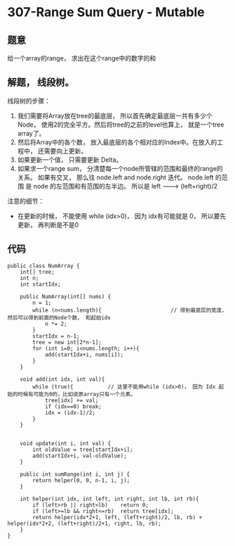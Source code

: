 # 307-Range Sum Query - Mutable
## 题意
给一个array的range， 求出在这个range中的数字的和

## 解题， 线段树。
线段树的步骤：

1. 我们需要将Array放在tree的最底层， 所以首先确定最底层一共有多少个Node， 使用2的完全平方。然后将tree的之前的level也算上， 就是一个tree array了。
2. 然后将Array中的各个数， 放入最底层的各个相对应的Index中。在放入的工程中， 还需要向上更新。
3. 如果更新一个值， 只需要更新 Delta。
4. 如果求一个range sum， 分清楚每一个node所管辖的范围和最终的range的关系。 如果有交叉， 那么往 node.left and node.right 迭代。 node.left 的范围 是 node 的左范围和有范围的左半边。 所以是 left ---> (left+right)/2

注意的细节：
* 在更新的时候， 不能使用 while (idx>0)， 因为 idx有可能就是 0， 所以要先更新， 再判断是不是0

## 代码
```
public class NumArray {
    int[] tree;
    int n;
    int startIdx;
    
    public NumArray(int[] nums) {
        n = 1;
        while (n<nums.length){                      // 得到最底层的宽度， 然后可以得到前面的Node个数， 和起始idx
            n *= 2;
        }
        startIdx = n-1;
        tree = new int[2*n-1];
        for (int i=0; i<nums.length; i++){
            add(startIdx+i, nums[i]);
        }
    }
    
    void add(int idx, int val){
        while (true){           // 这里不能用while (idx>0)， 因为 Idx 起始的时候有可能为0的，比如说原array只有一个元素。
            tree[idx] += val;               
            if (idx==0) break;
            idx = (idx-1)/2;
        }
    }
    
    
    void update(int i, int val) {
        int oldValue = tree[startIdx+i];
        add(startIdx+i, val-oldValue);
    }

    public int sumRange(int i, int j) {
        return helper(0, 0, n-1, i, j);
    }
    
    int helper(int idx, int left, int right, int lb, int rb){
        if (left>rb || right<lb)    return 0;
        if (left>=lb && right<=rb)  return tree[idx];
        return helper(idx*2+1, left, (left+right)/2, lb, rb) + helper(idx*2+2, (left+right)/2+1, right, lb, rb);
    }
}
```

